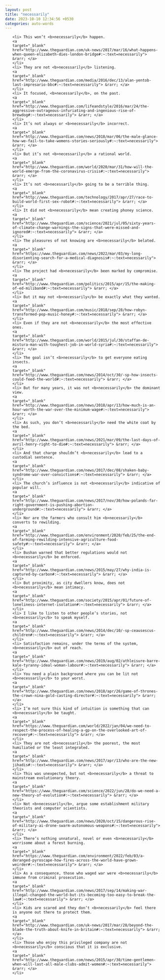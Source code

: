 ```yaml
---
layout: post
title: "necessarily"
date: 2023-10-10 12:34:56 +0530
categories: auto-words
---
```

<ol>

    <li> This won’t <b>necessarily</b> happen.
    <a 
    target="_blank" 
    href="http://www.theguardian.com/uk-news/2017/mar/16/what-happens-when-queen-elizabeth-dies-london-bridge#:~:text=necessarily"> &rarr; </a>
    </li>
    <li> They are not <b>necessarily</b> listening.
    <a 
    target="_blank" 
    href="http://www.theguardian.com/media/2016/dec/13/alan-yentob-last-impresario-bbc#:~:text=necessarily"> &rarr; </a>
    </li>
    <li> It focused, <b>necessarily</b>, on the past.
    <a 
    target="_blank" 
    href="http://www.theguardian.com/lifeandstyle/2016/mar/24/the-aggressive-outrageous-infuriating-and-ingenious-rise-of-brewdog#:~:text=necessarily"> &rarr; </a>
    </li>
    <li> It’s not always or <b>necessarily</b> incorrect.
    <a 
    target="_blank" 
    href="http://www.theguardian.com/news/2018/mar/06/the-male-glance-how-we-fail-to-take-womens-stories-seriously#:~:text=necessarily"> &rarr; </a>
    </li>
    <li> But it’s not <b>necessarily</b> a rational world.
    <a 
    target="_blank" 
    href="http://www.theguardian.com/world/2020/mar/31/how-will-the-world-emerge-from-the-coronavirus-crisis#:~:text=necessarily"> &rarr; </a>
    </li>
    <li> It’s not <b>necessarily</b> going to be a terrible thing.
    <a 
    target="_blank" 
    href="http://www.theguardian.com/technology/2017/apr/27/race-to-build-world-first-sex-robot#:~:text=necessarily"> &rarr; </a>
    </li>
    <li> It did not <b>necessarily</b> mean creating phoney science.
    <a 
    target="_blank" 
    href="http://www.theguardian.com/science/2021/jul/05/sixty-years-of-climate-change-warnings-the-signs-that-were-missed-and-ignored#:~:text=necessarily"> &rarr; </a>
    </li>
    <li> The pleasures of not knowing are <b>necessarily</b> belated.
    <a 
    target="_blank" 
    href="https://www.theguardian.com/news/2022/mar/03/my-long-disorienting-search-for-a-medical-diagnosis#:~:text=necessarily"> &rarr; </a>
    </li>
    <li> The project had <b>necessarily</b> been marked by compromise.
    <a 
    target="_blank" 
    href="http://www.theguardian.com/politics/2015/apr/15/the-making-of-ed-miliband#:~:text=necessarily"> &rarr; </a>
    </li>
    <li> But it may not <b>necessarily</b> be exactly what they wanted.
    <a 
    target="_blank" 
    href="http://www.theguardian.com/music/2018/sep/28/how-robyn-transformed-pop-music-honey#:~:text=necessarily"> &rarr; </a>
    </li>
    <li> Even if they are not <b>necessarily</b> the most effective ones.
    <a 
    target="_blank" 
    href="http://www.theguardian.com/world/2015/jul/30/staffan-de-mistura-man-with-toughest-job-in-world-syria#:~:text=necessarily"> &rarr; </a>
    </li>
    <li> The goal isn’t <b>necessarily</b> to get everyone eating insects.
    <a 
    target="_blank" 
    href="http://www.theguardian.com/news/2014/oct/30/-sp-how-insects-could-feed-the-world#:~:text=necessarily"> &rarr; </a>
    </li>
    <li> But for many years, it was not <b>necessarily</b> the dominant view.
    <a 
    target="_blank" 
    href="http://www.theguardian.com/news/2018/apr/13/how-much-is-an-hour-worth-the-war-over-the-minimum-wage#:~:text=necessarily"> &rarr; </a>
    </li>
    <li> As such, you don’t <b>necessarily</b> need the white coat by the bed.
    <a 
    target="_blank" 
    href="http://www.theguardian.com/news/2021/mar/09/the-last-days-of-avril-henry-right-to-die#:~:text=necessarily"> &rarr; </a>
    </li>
    <li> And that charge shouldn’t <b>necessarily</b> lead to a custodial sentence.
    <a 
    target="_blank" 
    href="http://www.theguardian.com/news/2017/dec/08/shaken-baby-syndrome-war-over-convictions#:~:text=necessarily"> &rarr; </a>
    </li>
    <li> The church’s influence is not <b>necessarily</b> indicative of popular will.
    <a 
    target="_blank" 
    href="http://www.theguardian.com/news/2017/nov/30/how-polands-far-right-government-is-pushing-abortion-underground#:~:text=necessarily"> &rarr; </a>
    </li>
    <li> Nor are the farmers who consult him <b>necessarily</b> converts to rewilding.
    <a 
    target="_blank" 
    href="http://www.theguardian.com/environment/2020/feb/25/the-end-of-farming-rewilding-intensive-agriculture-food-safety#:~:text=necessarily"> &rarr; </a>
    </li>
    <li> Bushan warned that better regulations would not <b>necessarily</b> be enforced.
    <a 
    target="_blank" 
    href="http://www.theguardian.com/news/2015/may/27/why-india-is-captured-by-carbon#:~:text=necessarily"> &rarr; </a>
    </li>
    <li> But proximity, as city dwellers know, does not <b>necessarily</b> mean intimacy.
    <a 
    target="_blank" 
    href="http://www.theguardian.com/society/2015/apr/01/future-of-loneliness-internet-isolation#:~:text=necessarily"> &rarr; </a>
    </li>
    <li> I like to listen to other people’s stories, not <b>necessarily</b> to speak myself.
    <a 
    target="_blank" 
    href="http://www.theguardian.com/news/2014/dec/10/-sp-ceausescus-children#:~:text=necessarily"> &rarr; </a>
    </li>
    <li> Satisfaction remains, under the terms of the system, <b>necessarily</b> out of reach.
    <a 
    target="_blank" 
    href="http://www.theguardian.com/news/2019/aug/02/athleisure-barre-kale-tyranny-ideal-woman-labour#:~:text=necessarily"> &rarr; </a>
    </li>
    <li> You need a plain background where you can be lit not <b>necessarily</b> to your worst.
    <a 
    target="_blank" 
    href="http://www.theguardian.com/news/2018/apr/26/game-of-thrones-the-crown-nina-gold-casting-director#:~:text=necessarily"> &rarr; </a>
    </li>
    <li> I’m not sure this kind of intuition is something that can <b>necessarily</b> be taught.
    <a 
    target="_blank" 
    href="https://www.theguardian.com/world/2022/jan/04/we-need-to-respect-the-process-of-healing-a-gp-on-the-overlooked-art-of-recovery#:~:text=necessarily"> &rarr; </a>
    </li>
    <li> They are not <b>necessarily</b> the poorest, the most humiliated or the least integrated.
    <a 
    target="_blank" 
    href="http://www.theguardian.com/news/2017/apr/13/who-are-the-new-jihadis#:~:text=necessarily"> &rarr; </a>
    </li>
    <li> This was unexpected, but not <b>necessarily</b> a threat to mainstream evolutionary theory.
    <a 
    target="_blank" 
    href="https://www.theguardian.com/science/2022/jun/28/do-we-need-a-new-theory-of-evolution#:~:text=necessarily"> &rarr; </a>
    </li>
    <li> Not <b>necessarily</b>, argue some establishment military theorists and computer scientists.
    <a 
    target="_blank" 
    href="http://www.theguardian.com/news/2020/oct/15/dangerous-rise-of-military-ai-drone-swarm-autonomous-weapons#:~:text=necessarily"> &rarr; </a>
    </li>
    <li> There’s nothing unnatural, novel or even <b>necessarily</b> worrisome about a forest burning.
    <a 
    target="_blank" 
    href="https://www.theguardian.com/environment/2022/feb/03/a-deranged-pyroscape-how-fires-across-the-world-have-grown-weirder#:~:text=necessarily"> &rarr; </a>
    </li>
    <li> As a consequence, those who waged war were <b>necessarily</b> immune from criminal prosecution.
    <a 
    target="_blank" 
    href="http://www.theguardian.com/news/2017/sep/14/making-war-illegal-changed-the-world-but-its-becoming-too-easy-to-break-the-law#:~:text=necessarily"> &rarr; </a>
    </li>
    <li> Kids are scared and they don’t <b>necessarily</b> feel there is anyone out there to protect them.
    <a 
    target="_blank" 
    href="http://www.theguardian.com/uk-news/2017/mar/28/beyond-the-blade-the-truth-about-knife-in-britain#:~:text=necessarily"> &rarr; </a>
    </li>
    <li> Those who enjoy this privileged company are not <b>necessarily</b> conscious that it is exclusive.
    <a 
    target="_blank" 
    href="http://www.theguardian.com/news/2015/apr/30/time-gentlemen-when-will-last-all-male-clubs-admit-women#:~:text=necessarily"> &rarr; </a>
    </li>